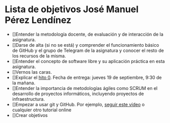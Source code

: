 Lista de objetivos José Manuel Pérez Lendínez
============================

- []Entender la metodología docente, de evaluación y de interacción de la asignatura.
- []Darse de alta (si no se está) y comprender el funcionamiento básico de GitHub y el grupo de Telegram de la asignatura y conocer el resto de los recursos de la misma.
- []Entender el concepto de software libre y su aplicación práctica en esta asignatura.
- []Vernos las caras.
- []Explicar el [hito 0](http://jj.github.io/IV/documentos/proyecto/0.Repositorio). Fecha de entrega: jueves 19 de septiembre, 9:30 de la mañana.
- []Entender la importancia de metodologías ágiles como SCRUM en el desarrollo de proyectos informáticos, incluyendo proyectos de infraestructura.
- []Empezar a usar git y GitHub. Por ejemplo, [seguir este vídeo](https://www.youtube.com/watch?v=gmXyJI01qa8) o cualquier otro tutorial online
- []Crear objetivos


